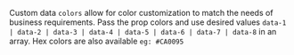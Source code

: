 Custom data `colors` allow for color customization to match the needs of business requirements.
Pass the prop colors and use desired values `data-1 | data-2 | data-3 | data-4 | data-5 | data-6 | data-7 | data-8` in an array. Hex colors are also available `eg: #CA0095`
